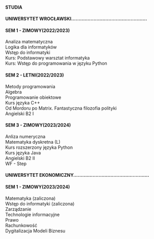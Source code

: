 #### STUDIA

#### UNIWERSYTET WROCŁAWSKI...................................................

#### SEM 1 - ZIMOWY(2022/2023)
Analiza matematyczna  
Logika dla informatyków  
Wstęp do informatyki  
Kurs: Podstawowy warsztat informatyka  
Kurs: Wstęp do programowania w języku Python  
                      

#### SEM 2 - LETNI(2022/2023)
Metody programowania  
Algebra  
Programowanie obiektowe  
Kurs języka C++  
Od Mordoru po Matrix. Fantastyczna filozofia polityki  
Angielski B2 I  
                  

#### SEM 3 - ZIMOWY(2023/2024)
Anliza numeryczna  
Matematyka dyskretna (L)  
Kurs rozszerzony języka Python  
Kurs języka Java  
Angielski B2 II  
WF - Step  


#### UNIWERSYTET EKONOMICZNY...................................................

#### SEM 1 - ZIMOWY(2023/2024)
Matematyka (zaliczona)  
Wstęp do informatyki (zaliczona)  
Zarządzanie  
Technologie informacyjne  
Prawo  
Rachunkowość  
Dygitalizacja Modeli Biznesu  
  
                  
